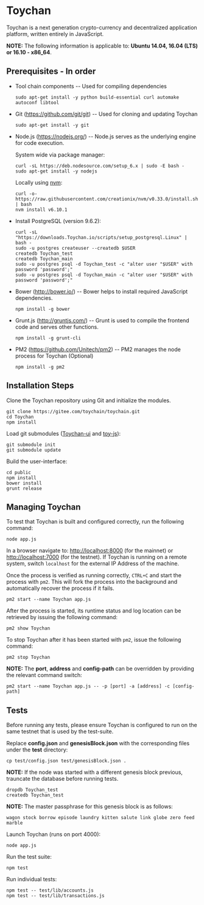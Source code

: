 # Toychan

Toychan is a next generation crypto-currency and decentralized application platform, written entirely in JavaScript. 

**NOTE:** The following information is applicable to: **Ubuntu 14.04, 16.04 (LTS) or 16.10 - x86_64**.

## Prerequisites - In order

- Tool chain components -- Used for compiling dependencies

  `sudo apt-get install -y python build-essential curl automake autoconf libtool`

- Git (<https://github.com/git/git>) -- Used for cloning and updating Toychan

  `sudo apt-get install -y git`

- Node.js (<https://nodejs.org/>) -- Node.js serves as the underlying engine for code execution.

  System wide via package manager:

  ```
  curl -sL https://deb.nodesource.com/setup_6.x | sudo -E bash -
  sudo apt-get install -y nodejs
  ```

  Locally using [nvm](https://github.com/creationix/nvm):

  ```
  curl -o- https://raw.githubusercontent.com/creationix/nvm/v0.33.0/install.sh | bash
  nvm install v6.10.1
  ```

- Install PostgreSQL (version 9.6.2):

  ```
  curl -sL "https://downloads.Toychan.io/scripts/setup_postgresql.Linux" | bash -
  sudo -u postgres createuser --createdb $USER
  createdb Toychan_test
  createdb Toychan_main
  sudo -u postgres psql -d Toychan_test -c "alter user "$USER" with password 'password';"
  sudo -u postgres psql -d Toychan_main -c "alter user "$USER" with password 'password';"
  ```

- Bower (<http://bower.io/>) -- Bower helps to install required JavaScript dependencies.

  `npm install -g bower`

- Grunt.js (<http://gruntjs.com/>) -- Grunt is used to compile the frontend code and serves other functions.

  `npm install -g grunt-cli`

- PM2 (<https://github.com/Unitech/pm2>) -- PM2 manages the node process for Toychan (Optional)

  `npm install -g pm2`

## Installation Steps

Clone the Toychan repository using Git and initialize the modules.

```
git clone https://gitee.com/toychain/toychain.git
cd Toychan
npm install
```


Load git submodules ([Toychan-ui](https://gitee.com/toychain/toychain-ui.git) and [toy-js](https://gitee.com/toychain/toy-js.git)):

```
git submodule init
git submodule update
```

Build the user-interface:

```
cd public
npm install
bower install
grunt release
```

## Managing Toychan

To test that Toychan is built and configured correctly, run the following command:

`node app.js`

In a browser navigate to: <http://localhost:8000> (for the mainnet) or <http://localhost:7000> (for the testnet). If Toychan is running on a remote system, switch `localhost` for the external IP Address of the machine.

Once the process is verified as running correctly, `CTRL+C` and start the process with `pm2`. This will fork the process into the background and automatically recover the process if it fails.

`pm2 start --name Toychan app.js`

After the process is started, its runtime status and log location can be retrieved by issuing the following command:

`pm2 show Toychan`

To stop Toychan after it has been started with `pm2`, issue the following command:

`pm2 stop Toychan`

**NOTE:** The **port**, **address** and **config-path** can be overridden by providing the relevant command switch:

```
pm2 start --name Toychan app.js -- -p [port] -a [address] -c [config-path]
```

## Tests

Before running any tests, please ensure Toychan is configured to run on the same testnet that is used by the test-suite.

Replace **config.json** and **genesisBlock.json** with the corresponding files under the **test** directory:

```
cp test/config.json test/genesisBlock.json .
```

**NOTE:** If the node was started with a different genesis block previous, trauncate the database before running tests.

```
dropdb Toychan_test
createdb Toychan_test
```

**NOTE:** The master passphrase for this genesis block is as follows:

```
wagon stock borrow episode laundry kitten salute link globe zero feed marble
```

Launch Toychan (runs on port 4000):

```
node app.js
```

Run the test suite:

```
npm test
```

Run individual tests:

```
npm test -- test/lib/accounts.js
npm test -- test/lib/transactions.js
```